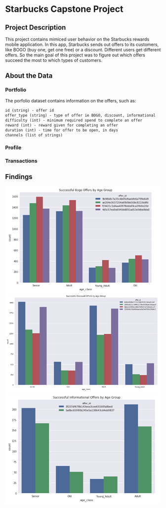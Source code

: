 # Starbucks Capstone Project

## Project Description
This project contains mimiced user behavior on the Starbucks rewards mobile application. In this app, Starbucks sends out offers to its customers, like BOGO (buy one, get one free) or a discount. Different users get different offers. So the main goal of this project was to figure out which offers succeed the most to which types of customers.

## About the Data

### Portfolio
The porfolio dataset contains information on the offers, such as:

    id (string) - offer id
    offer_type (string) - type of offer ie BOGO, discount, informational
    difficulty (int) - minimum required spend to complete an offer
    reward (int) - reward given for completing an offer
    duration (int) - time for offer to be open, in days
    channels (list of strings)

### Profile

### Transactions

## Findings


<img src="https://github.com/andrew-alarcon17/Starbucks_Capstone/blob/main/Charts/Successful%20Bogo%20by%20Age.png" width="500">

<img src="https://github.com/andrew-alarcon17/Starbucks_Capstone/blob/main/Charts/Successful%20Discount%20by%20Age.png" width="500">

<img src="https://github.com/andrew-alarcon17/Starbucks_Capstone/blob/main/Charts/Successful%20Info%20by%20Age.png" width="500">



